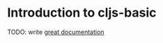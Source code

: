 # Introduction to cljs-basic

TODO: write [great documentation](http://jacobian.org/writing/what-to-write/)
